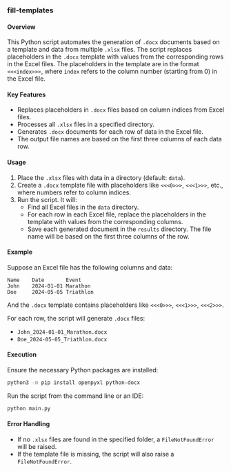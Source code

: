 ### fill-templates

#### Overview
This Python script automates the generation of `.docx` documents based on a template and data from multiple `.xlsx` files. The script replaces placeholders in the `.docx` template with values from the corresponding rows in the Excel files. The placeholders in the template are in the format `<<<index>>>`, where `index` refers to the column number (starting from 0) in the Excel file.

#### Key Features
- Replaces placeholders in `.docx` files based on column indices from Excel files.
- Processes all `.xlsx` files in a specified directory.
- Generates `.docx` documents for each row of data in the Excel file.
- The output file names are based on the first three columns of each data row.

#### Usage

1. Place the `.xlsx` files with data in a directory (default: `data`).
2. Create a `.docx` template file with placeholders like `<<<0>>>`, `<<<1>>>`, etc., where numbers refer to column indices.
3. Run the script. It will:
   - Find all Excel files in the `data` directory.
   - For each row in each Excel file, replace the placeholders in the template with values from the corresponding columns.
   - Save each generated document in the `results` directory. The file name will be based on the first three columns of the row.

#### Example

Suppose an Excel file has the following columns and data:
```
Name    Date       Event
John    2024-01-01 Marathon
Doe     2024-05-05 Triathlon
```

And the `.docx` template contains placeholders like `<<<0>>>`, `<<<1>>>`, `<<<2>>>`.

For each row, the script will generate `.docx` files:
- `John_2024-01-01_Marathon.docx`
- `Doe_2024-05-05_Triathlon.docx`

#### Execution

Ensure the necessary Python packages are installed:
```bash
python3 -m pip install openpyxl python-docx
```

Run the script from the command line or an IDE:
```bash
python main.py
```

#### Error Handling
- If no `.xlsx` files are found in the specified folder, a `FileNotFoundError` will be raised.
- If the template file is missing, the script will also raise a `FileNotFoundError`.
